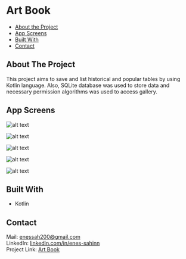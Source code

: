 # Art Book

* [About the Project](#about-the-project)
* [App Screens](#app-screens)
* [Built With](#built-with)
* [Contact](#contact)

## About The Project

This project aims to save and list historical and popular tables by using Kotlin language. Also, SQLite database was used to store data and necessary permission algorithms was used to access gallery.

## App Screens
![alt text](https://github.com/enes-sahinn/Art-Book/blob/master/app_screens/app_screen1.png)

![alt text](https://github.com/enes-sahinn/Art-Book/blob/master/app_screens/app_screen2.png)

![alt text](https://github.com/enes-sahinn/Art-Book/blob/master/app_screens/app_screen3.png)

![alt text](https://github.com/enes-sahinn/Art-Book/blob/master/app_screens/app_screen4.png)

![alt text](https://github.com/enes-sahinn/Art-Book/blob/master/app_screens/app_screen5.png)

## Built With

* Kotlin

## Contact
Mail: enessah200@gmail.com\
LinkedIn: [linkedin.com/in/enes-sahinn](https://www.linkedin.com/in/enes-sahinn/)\
Project Link: [Art Book](https://github.com/enes-sahinn/Art-Book)
